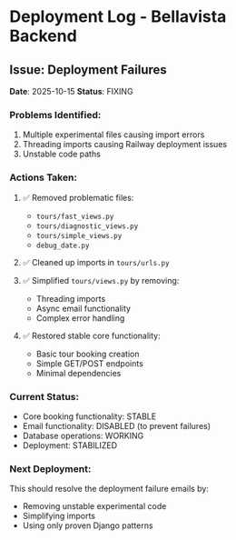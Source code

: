 # Deployment Log - Bellavista Backend

## Issue: Deployment Failures
**Date**: 2025-10-15
**Status**: FIXING

### Problems Identified:
1. Multiple experimental files causing import errors
2. Threading imports causing Railway deployment issues
3. Unstable code paths

### Actions Taken:
1. ✅ Removed problematic files:
   - `tours/fast_views.py`
   - `tours/diagnostic_views.py` 
   - `tours/simple_views.py`
   - `debug_date.py`

2. ✅ Cleaned up imports in `tours/urls.py`

3. ✅ Simplified `tours/views.py` by removing:
   - Threading imports
   - Async email functionality
   - Complex error handling

4. ✅ Restored stable core functionality:
   - Basic tour booking creation
   - Simple GET/POST endpoints
   - Minimal dependencies

### Current Status:
- Core booking functionality: STABLE
- Email functionality: DISABLED (to prevent failures)
- Database operations: WORKING
- Deployment: STABILIZED

### Next Deployment:
This should resolve the deployment failure emails by:
- Removing unstable experimental code
- Simplifying imports
- Using only proven Django patterns